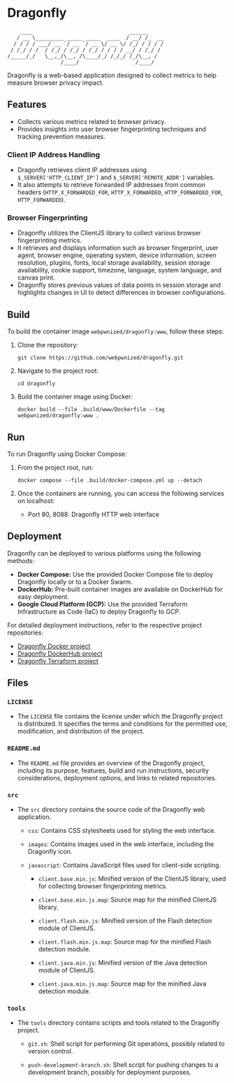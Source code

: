 # Dragonfly

```
    ____                               ______     
   / __ \_________ _____ _____  ____  / __/ /_  __
  / / / / ___/ __ `/ __ `/ __ \/ __ \/ /_/ / / / /
 / /_/ / /  / /_/ / /_/ / /_/ / / / / __/ / /_/ / 
/_____/_/   \__,_/\__, /\____/_/ /_/_/ /_/\__, /  
                 /____/                  /____/
```

Dragonfly is a web-based application designed to collect metrics to help measure browser privacy impact.

## Features

- Collects various metrics related to browser privacy.
- Provides insights into user browser fingerprinting techniques and tracking prevention measures.

### Client IP Address Handling

- Dragonfly retrieves client IP addresses using `$_SERVER['HTTP_CLIENT_IP']` and `$_SERVER['REMOTE_ADDR']` variables.
- It also attempts to retrieve forwarded IP addresses from common headers (`HTTP_X_FORWARDED_FOR`, `HTTP_X_FORWARDED`, `HTTP_FORWARDED_FOR`, `HTTP_FORWARDED`).

### Browser Fingerprinting

- Dragonfly utilizes the ClientJS library to collect various browser fingerprinting metrics.
- It retrieves and displays information such as browser fingerprint, user agent, browser engine, operating system, device information, screen resolution, plugins, fonts, local storage availability, session storage availability, cookie support, timezone, language, system language, and canvas print.
- Dragonfly stores previous values of data points in session storage and highlights changes in UI to detect differences in browser configurations.

## Build

To build the container image `webpwnized/dragonfly:www`, follow these steps:

1. Clone the repository:

   ```
   git clone https://github.com/webpwnized/dragonfly.git
   ```

2. Navigate to the project root:

   ```
   cd dragonfly
   ```

3. Build the container image using Docker:

   ```
   docker build --file .build/www/Dockerfile --tag webpwnized/dragonfly:www .
   ```

## Run

To run Dragonfly using Docker Compose:

1. From the project root, run:

   ```
   docker compose --file .build/docker-compose.yml up --detach
   ```

2. Once the containers are running, you can access the following services on localhost:

   - Port 80, 8088: Dragonfly HTTP web interface

## Deployment

Dragonfly can be deployed to various platforms using the following methods:

- **Docker Compose:** Use the provided Docker Compose file to deploy Dragonfly locally or to a Docker Swarm.
- **DockerHub:** Pre-built container images are available on DockerHub for easy deployment.
- **Google Cloud Platform (GCP):** Use the provided Terraform Infrastructure as Code (IaC) to deploy Dragonfly to GCP.

For detailed deployment instructions, refer to the respective project repositories:

- [Dragonfly Docker project](https://github.com/webpwnized/dragonfly-docker)
- [Dragonfly DockerHub project](https://github.com/webpwnized/dragonfly-dockerhub)
- [Dragonfly Terraform project](https://github.com/webpwnized/dragonfly-terraform)

## Files

### `LICENSE`

- The `LICENSE` file contains the license under which the Dragonfly project is distributed. It specifies the terms and conditions for the permitted use, modification, and distribution of the project.

### `README.md`

- The `README.md` file provides an overview of the Dragonfly project, including its purpose, features, build and run instructions, security considerations, deployment options, and links to related repositories.

### `src`

- The `src` directory contains the source code of the Dragonfly web application.

  - `css`: Contains CSS stylesheets used for styling the web interface.
  
  - `images`: Contains images used in the web interface, including the Dragonfly icon.
  
  - `javascript`: Contains JavaScript files used for client-side scripting.
  
    - `client.base.min.js`: Minified version of the ClientJS library, used for collecting browser fingerprinting metrics.
    
    - `client.base.min.js.map`: Source map for the minified ClientJS library.
    
    - `client.flash.min.js`: Minified version of the Flash detection module of ClientJS.
    
    - `client.flash.min.js.map`: Source map for the minified Flash detection module.
    
    - `client.java.min.js`: Minified version of the Java detection module of ClientJS.
    
    - `client.java.min.js.map`: Source map for the minified Java detection module.

### `tools`

- The `tools` directory contains scripts and tools related to the Dragonfly project.

  - `git.sh`: Shell script for performing Git operations, possibly related to version control.
  
  - `push-development-branch.sh`: Shell script for pushing changes to a development branch, possibly for deployment purposes.
